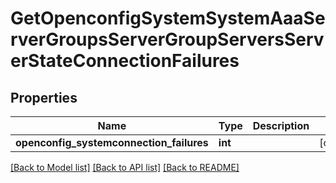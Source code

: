# GetOpenconfigSystemSystemAaaServerGroupsServerGroupServersServerStateConnectionFailures

## Properties
Name | Type | Description | Notes
------------ | ------------- | ------------- | -------------
**openconfig_systemconnection_failures** | **int** |  | [optional] 

[[Back to Model list]](../README.md#documentation-for-models) [[Back to API list]](../README.md#documentation-for-api-endpoints) [[Back to README]](../README.md)


